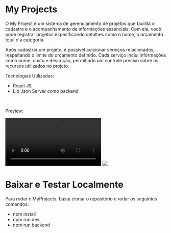 # My Projects

<p>O My Project é um sistema de gerenciamento de projetos que facilita o cadastro e o acompanhamento de informações essenciais. Com ele, você pode registrar projetos especificando detalhes como o nome, o orçamento total e a categoria. </p>
<p>Após cadastrar um projeto, é possível adicionar serviços relacionados, respeitando o limite do orçamento definido. Cada serviço inclui informações como nome, custo e descrição, permitindo um controle preciso sobre os recursos utilizados no projeto.</p>

<p>Tecnologias Utilizadas:</p>
<ul>
  <li>React JS</li>
  <li>Lib Json Server como backend</li>
</ul>
<br>

<p>Preview:</p>
<video src="https://drive.google.com/uc?id=1-pPaaGrko1WRPUD7cy-FmCXVmdoul6n5"></video>
<img src="https://drive.google.com/uc?id=1GaMdENYhkiFBek1BGTaTYwPhmRj8i82J">

# Baixar e Testar Localmente
<p>Para rodar o MyProjects, basta clonar o repositório e rodar os seguintes comandos:</p>
<ul>
  <li>npm install</li>
  <li>npm run dev</li>
  <li>npm run backend</li>
</ul>

